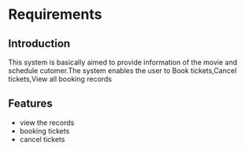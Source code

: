 # Requirements
## Introduction
 This system is basically aimed to provide information of the movie and schedule cutomer.The system enables the user to Book tickets,Cancel tickets,View all booking records
 
## Features
 * view the records
 * booking tickets
 * cancel tickets
 

